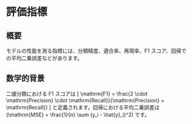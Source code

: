 # 評価指標

## 概要
モデルの性能を測る指標には、分類精度、適合率、再現率、F1 スコア、回帰での平均二乗誤差などがあります。

## 数学的背景
二値分類における F1 スコアは
\[ \mathrm{F1} = \frac{2 \cdot \mathrm{Precision} \cdot \mathrm{Recall}}{\mathrm{Precision} + \mathrm{Recall}} \]
と定義されます。回帰における平均二乗誤差は \(\mathrm{MSE} = \frac{1}{n} \sum (y_i - \hat{y}_i)^2\) です。
